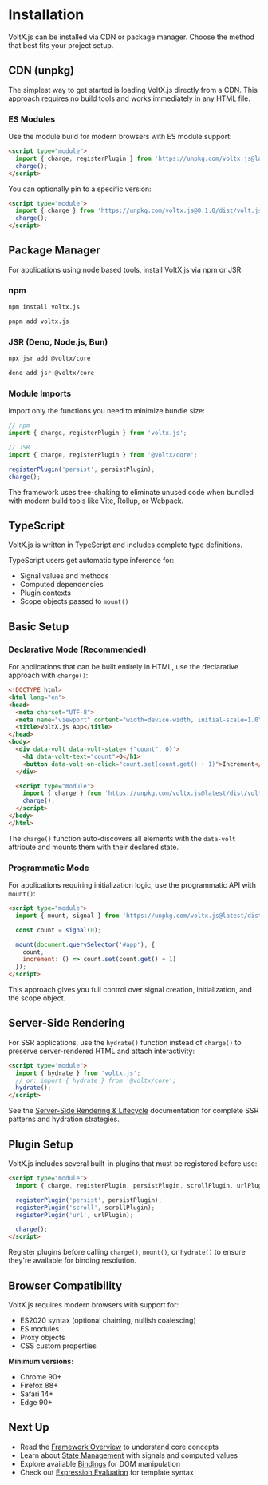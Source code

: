 # Installation

VoltX.js can be installed via CDN or package manager. Choose the method that best fits your project setup.

## CDN (unpkg)

The simplest way to get started is loading VoltX.js directly from a CDN. This approach requires no build tools and works immediately in any HTML file.

### ES Modules

Use the module build for modern browsers with ES module support:

```html
<script type="module">
  import { charge, registerPlugin } from 'https://unpkg.com/voltx.js@latest/dist/volt.js';
  charge();
</script>
```

You can optionally pin to a specific version:

```html
<script type="module">
  import { charge } from 'https://unpkg.com/voltx.js@0.1.0/dist/volt.js';
  charge();
</script>
```

## Package Manager

For applications using node based tools, install VoltX.js via npm or JSR:

### npm

```bash
npm install voltx.js
```

```bash
pnpm add voltx.js
```

### JSR (Deno, Node.js, Bun)

```bash
npx jsr add @voltx/core
```

```bash
deno add jsr:@voltx/core
```

### Module Imports

Import only the functions you need to minimize bundle size:

```js
// npm
import { charge, registerPlugin } from 'voltx.js';

// JSR
import { charge, registerPlugin } from '@voltx/core';

registerPlugin('persist', persistPlugin);
charge();
```

The framework uses tree-shaking to eliminate unused code when bundled with modern build tools like Vite, Rollup, or Webpack.

## TypeScript

VoltX.js is written in TypeScript and includes complete type definitions.

TypeScript users get automatic type inference for:

- Signal values and methods
- Computed dependencies
- Plugin contexts
- Scope objects passed to `mount()`

## Basic Setup

### Declarative Mode (Recommended)

For applications that can be built entirely in HTML, use the declarative approach with `charge()`:

```html
<!DOCTYPE html>
<html lang="en">
<head>
  <meta charset="UTF-8">
  <meta name="viewport" content="width=device-width, initial-scale=1.0">
  <title>VoltX.js App</title>
</head>
<body>
  <div data-volt data-volt-state='{"count": 0}'>
    <h1 data-volt-text="count">0</h1>
    <button data-volt-on-click="count.set(count.get() + 1)">Increment</button>
  </div>

  <script type="module">
    import { charge } from 'https://unpkg.com/voltx.js@latest/dist/volt.js';
    charge();
  </script>
</body>
</html>
```

The `charge()` function auto-discovers all elements with the `data-volt` attribute and mounts them with their declared state.

### Programmatic Mode

For applications requiring initialization logic, use the programmatic API with `mount()`:

```html
<script type="module">
  import { mount, signal } from 'https://unpkg.com/voltx.js@latest/dist/volt.js';

  const count = signal(0);

  mount(document.querySelector('#app'), {
    count,
    increment: () => count.set(count.get() + 1)
  });
</script>
```

This approach gives you full control over signal creation, initialization, and the scope object.

## Server-Side Rendering

For SSR applications, use the `hydrate()` function instead of `charge()` to preserve server-rendered HTML and attach interactivity:

```html
<script type="module">
  import { hydrate } from 'voltx.js';
  // or: import { hydrate } from '@voltx/core';
  hydrate();
</script>
```

See the [Server-Side Rendering & Lifecycle](./usage/lifecycle) documentation for complete SSR patterns and hydration strategies.

## Plugin Setup

VoltX.js includes several built-in plugins that must be registered before use:

```html
<script type="module">
  import { charge, registerPlugin, persistPlugin, scrollPlugin, urlPlugin } from 'voltx.js';

  registerPlugin('persist', persistPlugin);
  registerPlugin('scroll', scrollPlugin);
  registerPlugin('url', urlPlugin);

  charge();
</script>
```

Register plugins before calling `charge()`, `mount()`, or `hydrate()` to ensure they're available for binding resolution.

## Browser Compatibility

VoltX.js requires modern browsers with support for:

- ES2020 syntax (optional chaining, nullish coalescing)
- ES modules
- Proxy objects
- CSS custom properties

**Minimum versions:**

- Chrome 90+
- Firefox 88+
- Safari 14+
- Edge 90+

## Next Up

- Read the [Framework Overview](./overview) to understand core concepts
- Learn about [State Management](./usage/state) with signals and computed values
- Explore available [Bindings](./usage/bindings) for DOM manipulation
- Check out [Expression Evaluation](./usage/expressions) for template syntax
